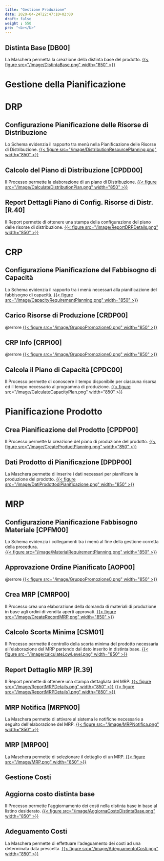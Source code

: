 ```yaml
---
title: "Gestione Produzione"
date: 2020-04-24T22:47:10+02:00
draft: false
weight : 550
pre: "<b></b>"
---
```


## Distinta Base [DB00]
La Maschera permetta la creazione della distinta base del prodotto.
[{{< figure src="/image/DistintaBase.png"  width="850"  >}}](/image/DistintaBase.png)

# Gestione della Pianificazione
# DRP
## Configurazione Pianificazione delle Risorse di Distribuzione
Lo Schema evidenzia il rapporto tra menù nella Pianificazione delle Risorse di Distribuzione.
[{{< figure src="/image/DistributionResourcePlanning.png"  width="850"  >}}](/image/DistributionResourcePlanning.png)
## Calcolo del Piano di Distribuzione [CPDD00]
Il Processo permette la elaborazione di un piano di Distribuzione.
[{{< figure src="/image/CalculateDistributionPlan.png"  width="850"  >}}](/image/CalculateDistributionPlan.png)
## Report Dettagli Piano di Config. Risorse di Distr. [R.40]
Il Report permette di ottenere una stampa della configurazione del piano delle risorse di distribuzione.
[{{< figure src="/image/ReportDRPDetails.png"  width="850"  >}}](/image/ReportDRPDetails.png)

# CRP 
## Configurazione Pianificazione del Fabbisogno di Capacità
Lo Schema evidenzia il rapporto tra i menù necessari alla pianificazione del fabbisogno di capacità.
[{{< figure src="/image/CapacityRequirementPlanning.png"  width="850"  >}}](/image/CapacityRequirementPlanning.png)
## Carico Risorse di Produzione [CRDP00]
@errore
[{{< figure src="/image/GruppoPromozione0.png"  width="850"  >}}](/image/GruppoPromozione0.png)
## CRP Info [CRPI00]
@errore
[{{< figure src="/image/GruppoPromozione0.png"  width="850"  >}}](/image/GruppoPromozione0.png)
## Calcola il Piano di Capacità [CPDC00]
Il Processo permette di conoscere il tempo disponibile per ciascuna risorsa ed il tempo necessario al programma di produzione.
[{{< figure src="/image/CalculateCapacityPlan.png"  width="850"  >}}](/image/CalculateCapacityPlan.png)

# Pianificazione Prodotto
## Crea Pianificazione del Prodotto [CPDP00]
Il Processo permette la creazione del piano di produzione del prodotto.
[{{< figure src="/image/CreateProductPlanning.png"  width="850"  >}}](/image/CreateProductPlanning.png)
## Dati Prodotto di Pianificazione [DPDP00]
La Maschera permette di inserire i dati necessari per pianificare la produzione del prodotto. 
[{{< figure src="/image/DatiProdottodiPianificazione.png"  width="850"  >}}](/image/DatiProdottodiPianificazione.png)

# MRP 
## Configurazione Pianificazione Fabbisogno Materiale [CPFM00]
Lo Schema evidenzia i collegamenti tra i menù al fine della gestione corretta della procedura.   
[{{< figure src="/image/MaterialRequirementPlanning.png"  width="850"  >}}](/image/MaterialRequirementPlanning.png)
## Approvazione Ordine Pianificato [AOP00]
@errore
[{{< figure src="/image/GruppoPromozione0.png"  width="850"  >}}](/image/GruppoPromozione0.png)
## Crea MRP [CMRP00]
Il Processo crea una elaborazione della domanda di materiali di produzione in base agli ordini di vendita aperti approvati.
[{{< figure src="/image/CreateRecordMRP.png"  width="850"  >}}](/image/CreateRecordMRP.png)
## Calcolo Scorta Minima [CSM01] 
Il Processo permette il controllo della scorta minima del prodotto necessaria all'elaborazione del MRP partendo dal dato inserito in distinta base. 
[{{< figure src="/image/calculateLowLevel.png"  width="850"  >}}](/image/calculateLowLevel.png)
## Report Dettaglio MRP [R.39]
Il Report permette di ottenere una stampa dettagliata del MRP.
[{{< figure src="/image/ReportMRPDetails.png"  width="850"  >}}](/image/ReportMRPDetails.png)
[{{< figure src="/image/ReportMRPDetails1.png"  width="850"  >}}](/image/ReportMRPDetails1.png)
## MRP Notifica [MRPN00]
La Maschera permette di attivare al sistema le notifiche necessarie a seguito dell'elaborazione del MRP.
[{{< figure src="/image/MRPNotifica.png"  width="850"  >}}](/image/MRPNotifica.png)
## MRP [MRP00]
La Maschera permette di selezionare il dettaglio di un MRP.
[{{< figure src="/image/MRP.png"  width="850"  >}}](/image/MRP.png)
## Gestione Costi
## Aggiorna costo distinta base
Il Processo permette l'aggiornamento dei costi nella distinta base in base al listino desiderato.
[{{< figure src="/image/AggiornaCostoDistintaBase.png"  width="850"  >}}](/image/AggiornaCostoDistintaBase.png)
## Adeguamento Costi
La Maschera permette di effettuare l'adeguamento dei costi ad una determinata data prescelta.
[{{< figure src="/image/AdeguamentoCosti.png"  width="850"  >}}](/image/AdeguamentoCosti.png)
